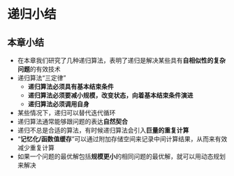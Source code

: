 # 递归小结
## 本章小结
+ 在本章我们研究了几种递归算法，表明了递归是解决某些具有**自相似性的复杂问题**的有效技术
+ 递归算法“三定律”
  + **递归算法必须具有基本结束条件**
  + **递归算法必须要减小规模，改变状态，向着基本结束条件演进**
  + **递归算法必须调用自身**
+ 某些情况下，递归可以替代迭代循环
+ 递归算法通常能够跟问题的表达**自然契合**
+ 递归不总是合适的算法，有时候递归算法会引入**巨量的重复计算**
+ “**记忆化/函数值缓存**”可以通过附加存储空间来记录中间计算结果，从而来有效减少重复计算
+ 如果一个问题的最优解包括**规模更小**的相同问题的最优解，就可以用动态规划来解决